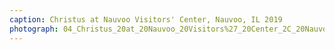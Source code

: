 ```yaml
---
caption: Christus at Nauvoo Visitors' Center, Nauvoo, IL 2019
photograph: 04_Christus_20at_20Nauvoo_20Visitors%27_20Center_2C_20Nauvoo_2C_20IL_202019.jpg
---
```


